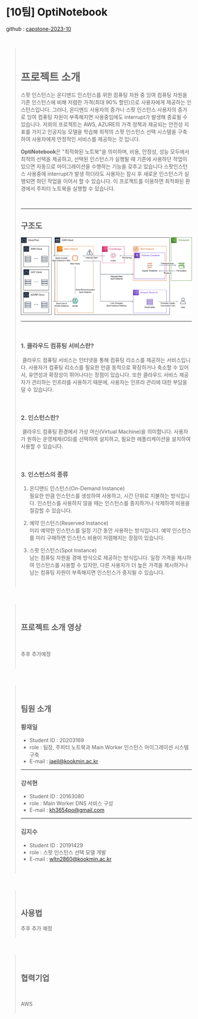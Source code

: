 # [10팀] OptiNotebook  
github : [capstone-2023-10](https://github.com/kookmin-sw/capstone-2023-10) 

<br>

> <br>
> 
> # **프로젝트 소개**
> 
> 스팟 인스턴스는 온디맨드 인스턴스를 위한 컴퓨팅 자원 중 잉여 컴퓨팅 자원을 기존 인스턴스에 비해 저렴한 가격(최대 90% 할인)으로 사용자에게 제공하는 인스턴스입니다. 그러나, 온디멘드 사용자의 증가나 스팟 인스턴스 사용자의 증가로 잉여 컴퓨팅 자원이 부족해지면 사용중임에도 interrupt가 발생해 종료될 수 있습니다. 저희의 프로젝트는 AWS, AZURE의 가격 정책과 제공되는 안전성 지표를 가지고 인공지능 모델을 학습해 최적의 스팟 인스턴스 선택 시스템을 구축하여 사용자에게 안정적인 서비스를 제공하는 것 입니다.
>
> **OptiNotebook**은 "최적화된 노트북"을 의미하며, 비용, 안정성, 성능 모두에서 최적의 선택을 제공하고, 선택된 인스턴스가 실행될 때 기존에 사용하던 작업이 있으면 자동으로 마이그레이션을 수행하는 기능을 갖추고 있습니다 스팟인스턴스 사용중에 interrupt가 발생 하더라도 사용자는 잠시 후 새로운 인스턴스가 실행되면 하던 작업을 이어서 할 수 있습니다. 이 프로젝트를 이용하면 최적화된 환경에서 주피터 노트북을 실행할 수 있습니다.  
> 
> <br>
>
> ---
> 
> ## 구조도
> 
> ![](구조도.png)  
> 
> ---
> 
> <br>
> 
> ### 1. 클라우드 컴퓨팅 서비스란?
> &nbsp;클라우드 컴퓨팅 서비스는 인터넷을 통해 컴퓨팅 리소스를 제공하는 서비스입니다. 사용자가 컴퓨팅 리소스를 필요한 만큼 동적으로 확장하거나 축소할 수 있어서, 유연성과 확장성이 뛰어나다는 장점이 있습니다. 또한 클라우드 서비스 제공자가 관리하는 인프라를 사용하기 때문에, 사용자는 인프라 관리에 대한 부담을 덜 수 있습니다.  
> 
> <br>
> 
> ### 2. 인스턴스란?
> &nbsp;클라우드 컴퓨팅 환경에서 가상 머신(Virtual Machine)을 의미합니다. 사용자가 원하는 운영체제(OS)를 선택하여 설치하고, 필요한 애플리케이션을 설치하여 사용할 수 있습니다.  
> 
> <br>
>
> ### 3. 인스턴스의 종류
>   1. 온디맨드 인스턴스(On-Demand Instance)  
>   필요한 만큼 인스턴스를 생성하여 사용하고, 시간 단위로 지불하는 방식입니다. 인스턴스를 사용하지 않을 때는 인스턴스를 중지하거나 삭제하여 비용을 절감할 수 있습니다.
> 
>   2. 예약 인스턴스(Reserved Instance)  
>   미리 예약한 인스턴스를 일정 기간 동안 사용하는 방식입니다. 예약 인스턴스를 미리 구매하면 인스턴스 비용이 저렴해지는 장점이 있습니다.
> 
> 3. 스팟 인스턴스(Spot Instance)  
> 남는 컴퓨팅 자원을 경매 방식으로 제공하는 방식입니다. 일정 가격을 제시하여 인스턴스를 사용할 수 있지만, 다른 사용자가 더 높은 가격을 제시하거나 남는 컴퓨팅 자원이 부족해지면 인스턴스가 중지될 수 있습니다.  
> <br>

<br>

> <br>
> 
> ## **프로젝트 소개 영상**  
> 
> <br>
>
> 추후 추가예정
> 
> <br>
 
<br>

> <br>
> 
> ## **팀원 소개**
> 
> ### 황재일  
> * Student ID : 20203169  
> * role : 팀장, 주피터 노트북과 Main Worker 인스턴스 마이그레이션 시스템 구축  
> * E-mail : jaeil@kookmin.ac.kr  
> 
> ---
> 
> ### 강석현
> * Student ID : 20163080
> * role : Main Worker DNS 서비스 구성
> * E-mail : kh3654po@gmail.com  
> 
> ---
> 
> ### 김지수
> * Student ID : 20191429
> * role : 스팟 인스턴스 선택 모델 개발
> * E-mail : wltn2860@kookmin.ac.kr  
> <br>

<br>

> <br>
> 
> ## **사용법**  
>
> 추후 추가 예정  
> <br>

<br>

> <br>
>
> ## **협력기업**
>
> <br>  
> 
> AWS  
> <br>

